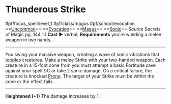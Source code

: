 # Thunderous Strike
#pf/focus_spell/level_1 #pf/class/magus #pf/school/evocation 
==[Uncommon](../../../Traits/Uncommon.md)== ==[Evocation](../../../Traits/Evocation.md)== ==[Magus](../../../Traits/Magus.md)== ==[Sonic](../../../Traits/Sonic.md)==
*Source* Secrets of Magic pg. 144 1.1
**Cast** ► verbal; **Requirements** you're wielding a melee weapon in two hands.

---
You swing your massive weapon, creating a wave of sonic vibrations that topples creatures. Make a melee Strike with your two-handed weapon. Each creature in a 15-foot cone from you must attempt a basic Fortitude save against your spell DC or take 2 sonic damage. On a critical failure, the creature is knocked [Prone](../../../Conditions/Prone.md). The target of your Strike must be within the cone or the effect fails.

<hr>

**Heightened (+1)** The damage increases by 1.
